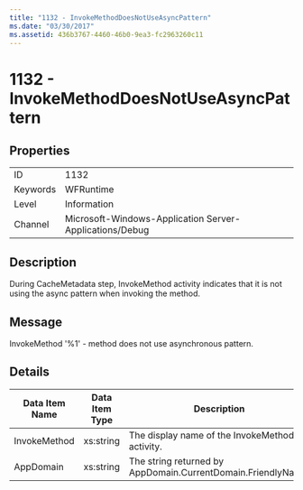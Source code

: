 ```yaml
---
title: "1132 - InvokeMethodDoesNotUseAsyncPattern"
ms.date: "03/30/2017"
ms.assetid: 436b3767-4460-46b0-9ea3-fc2963260c11
---
```

# 1132 - InvokeMethodDoesNotUseAsyncPattern

## Properties  
  
|||  
|-|-|  
|ID|1132|  
|Keywords|WFRuntime|  
|Level|Information|  
|Channel|Microsoft-Windows-Application Server-Applications/Debug|  
  
## Description  

 During CacheMetadata step, InvokeMethod activity indicates that it is not using the async pattern when invoking the method.  
  
## Message  

 InvokeMethod '%1' - method does not use asynchronous pattern.  
  
## Details  
  
|Data Item Name|Data Item Type|Description|  
|--------------------|--------------------|-----------------|  
|InvokeMethod|xs:string|The display name of the InvokeMethod activity.|  
|AppDomain|xs:string|The string returned by AppDomain.CurrentDomain.FriendlyName.|
